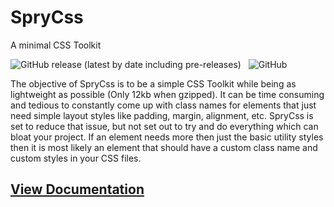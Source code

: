 # SpryCss
A minimal CSS Toolkit

![GitHub release (latest by date including pre-releases)](https://img.shields.io/github/v/release/ggedde/spry-css?include_prereleases) &nbsp; ![GitHub](https://img.shields.io/github/license/ggedde/spry-css?label=license)

The objective of SpryCss is to be a simple CSS Toolkit while being as 
lightweight as possible (Only 12kb when gzipped). It can be time consuming and tedious to constantly come up with class names for elements that just need simple layout styles like padding, margin, alignment, etc. 
SpryCss is set to reduce that issue, but not set out to try and do everything which can bloat your project. 
If an element needs more then just the basic utility styles then it is most likely an element that should 
have a custom class name and custom styles in your CSS files.

## [View Documentation](https://ggedde.github.io/spry-css)